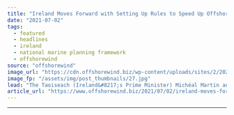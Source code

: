 ```yaml
---
title: "Ireland Moves Forward with Setting Up Rules to Speed Up Offshore Wind Development"
date: "2021-07-02"
tags: 
  - featured
  - headlines
  - ireland
  - national marine planning framework
  - offshorewind
source: "offshorewind"
image_url: "https://cdn.offshorewind.biz/wp-content/uploads/sites/2/2021/07/02143002/Miche%C3%A1l-Martin-Taoiseach_Twitter.jpg"
image_fp: "/assets/img/post_thumbnails/27.jpg"
lead: "The Taoiseach (Ireland&#8217;s Prime Minister) Michéal Martin and the Ministers from the Irish government"
article_url: "https://www.offshorewind.biz/2021/07/02/ireland-moves-forward-with-setting-up-rules-to-speed-up-offshore-wind-development/"
---
```


---
